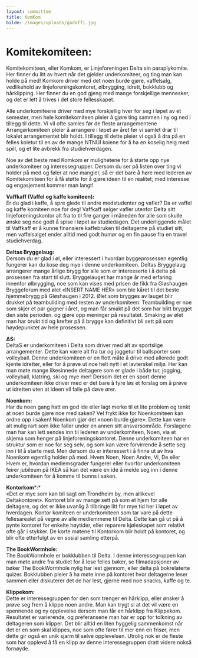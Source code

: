 ```yaml
---
layout: committee
title: KomKom
bilde: /images/uploads/gadaffi.jpg
---
```

# Komitekomiteen:

Komitekomiteen, eller Komkom, er Linjeforeningen Delta sin paraplykomite. Her finner du litt av hvert når det gjelder underkomiteer, og ting man kan holde på med! Komkom driver med det noen burde gjøre, vaffelsalg, vedlikehold av linjeforeningskontoret, ølbrygging, idrett, bokklubb og hårklipping. Her finner du en god gjeng med mange forskjellige mennesker, og det er lett å trives i det store fellesskapet.

Alle underkomiteene driver med mye forskjellig hver for seg i løpet av et semester, men hele komitekomiteen pleier å gjøre ting sammen i ny og ned i tillegg til dette. Vi vil ofte samles før de fleste arrangementene Arrangørkomiteen pleier å arrangere i løpet av året før vi samlet drar til lokalet arrangementet blir holdt. I tillegg til dette pleier vi også å dra på en felles koietur til en av de mange NTNUI koiene for å ha en koselig helg med spill, og et lite avbrekk fra studiehverdagen.

Noe av det beste med Komkom er mulighetene for å starte opp nye underkomiteer og interessegrupper. Dersom du ser på listen over ting vi holder på med og føler at noe mangler, så er det bare å høre med lederen av Komitekomiteen for å få støtte for å gjøre ideen til en realitet; med interesse og engasjement kommer man langt!

**Vaffkaff (Vaffel og kaffe komiteen):**\
Er du glad i kaffe, å spre glede til andre medstudenter og vafler? Da er vaffel og kaffe komiteen noe for deg! Vaffkaff selger vafler utenfor Delta sitt linjeforeningskontor alt fra to til fire ganger i måneden for alle som skulle ønske seg noe godt å spise i løpet av studiedagen. Det underliggende målet til Vaffkaff er å kunne finansiere kaffebruken til deltagerne på studiet sitt, men vaffelsalget ender alltid med godt humør og en fin pause fra en travel studiehverdag.

**Deltas Bryggelaug:**\
Dersom du er glad i øl, eller interessert i hvordan byggeprosessen egentlig fungerer kan du kose deg mye i denne underkomiteen. Deltas Bryggelaug arrangerer mange årlige brygg for alle som er interesserte i å delta på prosessen fra start til slutt. Bryggelauget har mange år med erfaring innenfor ølbrygging, noe som kan vises med prisen de fikk fra Gløshaugen Bryggeforum med ølet «INSERT NAME HER» som ble kåret til det beste hjemmebrygg på Gløshaugen i 2012. Ølet som brygges av lauget blir drukket på teambuilding med resten av underkomiteen. Teambuilding er noe som skjer et par gagner i året, og man får smakt på det som har blitt brygget den siste perioden. og gjøre opp meninger på resultatet. Smaking av ølet man har brukt tid og krefter på å brygge kan definitivt bli sett på som høydepunktet av hele prosessen. 

**ΔS:**\
DeltaS er underkomiteen i Delta som driver med alt av sportslige arrangementer. Dette kan være alt fra tur og joggetur til ballsporter som volleyball. Denne underkomiteen er en flott måte å drive med allerede godt kjente idretter, eller for å prøve ut noe helt nytt i et lavterskel miljø. Her kan man møte mange likesinnede deltagere som er glade i både tur, jogging, volleyball, klatring, ski og mye mer! Dersom det er en sport denne underkomiteen ikke driver med er det bare å fyre løs et forslag om å prøve ut idretten uten at ideen vil falle på døve ører.



**Noenkom:**\
Har du noen gang hatt en god ide eller lagt merke til et lite problem og tenkt at noen burde gjøre noe med saken? Vel frykt ikke for Noenkomiteen kan ordne opp i saken! Noenkom gjør det «noen burde gjøre». Dette kan være alt mulig rart som ikke faller under en annen sitt ansvarsområde. Forslagene man har kan lett sendes inn til lederen av underkomiteen, Noen, via et skjema som henger på linjeforeningskontoret. Denne underkomiteen har en struktur som er noe for seg selv, og som kan være forvirrende å sette seg inn i til å starte med. Men dersom du er interessert i å finne ut av hva Noenkom egentlig holder på med. Hvem Noen, Noen Andre, Vi, De eller Hvem er, hvordan medlemsgrader fungerer eller hvorfor underkomiteen feirer jubileum på IKEA så kan det være en ide å melde seg inn i denne underkomiteen for å komme til bunns i saken.

**Kontorkom***:*\
«Det er mye som kan bli sagt om Trondheim by, men allikevel Deltakontoret». Kontoret blir av mange sett på som et hjem for alle deltagere, og det er ikke uvanlig å tilbringe litt for mye tid her i løpet av hverdagen. Kontor komiteen er underkomiteen som tar vare på dette fellesarealet på vegne av alle medlemmene til Delta. Dette kan gå ut på å pynte kontoret for enkelte høytider, eller reparere kjøleskapet som relativt ofte går i stykker. De korte møtene til Kontorkom blir holdt på kontoret, og blir ofte etterfulgt av en sosial samling etterpå.

**The BookWormhole:**\
The BookWormhole er bokklubben til Delta. I denne interessegruppen kan man møte andre fra studiet for å lese felles bøker, se filmadapsjoner av bøker The BookWormhole nylig har lest gjennom, eller delta på bokrelaterte quizer. Bokklubben pleier å ha møte inne på kontoret hvor deltagerne leser sammen eller diskuterer det de har lest, gjerne med noe snacks, kaffe og te.

**Klippekom:**\
Dette er interessegruppen for den som trenger en hårklipp, eller ønsker å prøve seg frem å klippe noen andre. Man kan trygt si at det vil være en spennende og ny opplevelse dersom man får en hårklipp fra Klippekom. Resultatet er varierende, og preferansene man har er opp for tolkning av deltageren som klipper. Det blir alltid en liten hyggelig sammenkomst når det er en som skal klippes, noe som ofte fører til mer enn en frisør, men dette gir også en unik sjarm til selve opplevelsen. Utrolig nok er de fleste som har opplevd å få en klipp av denne interessegruppen dratt videre nokså fornøyde.
